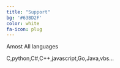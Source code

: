 ```yaml
---
title: "Support"
bg: '#63BD2F'
color: white
fa-icon: plug
---
```


Amost All languages

C,python,C#,C++,javascript,Go,Java,vbs...
 
